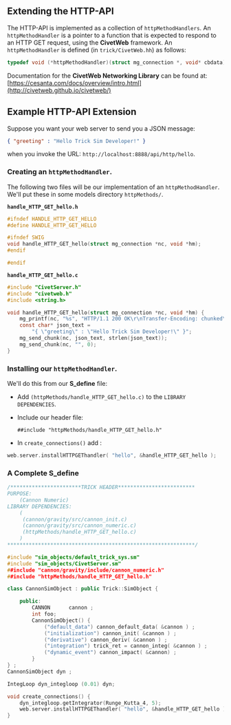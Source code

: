 ## Extending the HTTP-API

The HTTP-API is implemented as a collection of ```httpMethodHandlers```. An ```httpMethodHandler``` is a pointer to a function that is expected to respond to an HTTP GET request, using the **CivetWeb** framework. An ```httpMethodHandler``` is defined (in ```trick/CivetWeb.hh```) as follows:





```c
typedef void (*httpMethodHandler)(struct mg_connection *, void* cbdata);
```

Documentation for the **CivetWeb Networking Library** can be found at:
[https://cesanta.com/docs/overview/intro.html](http://civetweb.github.io/civetweb/)

## Example HTTP-API Extension

Suppose you want your web server to send you a JSON message: 

```json
{ "greeting" : "Hello Trick Sim Developer!" }
```

when you invoke the URL: ```http://localhost:8888/api/http/hello```.

### Creating an ```httpMethodHandler```.

The following two files will be our implementation of an ```httpMethodHandler```. We'll put these in some models directory  ```httpMethods/```.

**```handle_HTTP_GET_hello.h```**

```c
#ifndef HANDLE_HTTP_GET_HELLO
#define HANDLE_HTTP_GET_HELLO

#ifndef SWIG
void handle_HTTP_GET_hello(struct mg_connection *nc, void *hm);
#endif

#endif
```

**```handle_HTTP_GET_hello.c```**

```c
#include "CivetServer.h"
#include "civetweb.h"
#include <string.h>

void handle_HTTP_GET_hello(struct mg_connection *nc, void *hm) {
    mg_printf(nc, "%s", "HTTP/1.1 200 OK\r\nTransfer-Encoding: chunked\r\n\r\n");
    const char* json_text =
        "{ \"greeting\" : \"Hello Trick Sim Developer!\" }";
    mg_send_chunk(nc, json_text, strlen(json_text));
    mg_send_chunk(nc, "", 0);
}
```

### Installing our ```httpMethodHandler```.

We'll do this from our **S_define** file:

* Add  ```(httpMethods/handle_HTTP_GET_hello.c)``` to the ```LIBRARY DEPENDENCIES```.

* Include our header file:

   ```##include "httpMethods/handle_HTTP_GET_hello.h"```
   
* In ```create_connections()``` add :

```c
web.server.installHTTPGEThandler( "hello", &handle_HTTP_GET_hello );
```
### A Complete S_define

```c++
/***********************TRICK HEADER*************************
PURPOSE:
    (Cannon Numeric)
LIBRARY DEPENDENCIES:
    (
     (cannon/gravity/src/cannon_init.c)
     (cannon/gravity/src/cannon_numeric.c)
     (httpMethods/handle_HTTP_GET_hello.c)
    )
*************************************************************/

#include "sim_objects/default_trick_sys.sm"
#include "sim_objects/CivetServer.sm"
##include "cannon/gravity/include/cannon_numeric.h"
##include "httpMethods/handle_HTTP_GET_hello.h"

class CannonSimObject : public Trick::SimObject {

    public:
        CANNON      cannon ;
        int foo;
        CannonSimObject() {
            ("default_data") cannon_default_data( &cannon ) ;
            ("initialization") cannon_init( &cannon ) ;
            ("derivative") cannon_deriv( &cannon ) ;
            ("integration") trick_ret = cannon_integ( &cannon ) ;
            ("dynamic_event") cannon_impact( &cannon) ;
        }
} ;
CannonSimObject dyn ;

IntegLoop dyn_integloop (0.01) dyn;

void create_connections() {
    dyn_integloop.getIntegrator(Runge_Kutta_4, 5);
    web.server.installHTTPGEThandler( "hello", &handle_HTTP_GET_hello );
}

```
